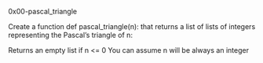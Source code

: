 0x00-pascal_triangle

Create a function def pascal_triangle(n): that returns a list of lists of integers representing the Pascal’s triangle of n:

Returns an empty list if n <= 0
You can assume n will be always an integer

